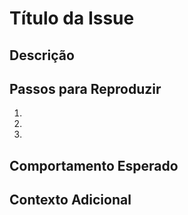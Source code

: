 # Título da Issue

## Descrição
<!-- Descreva brevemente o problema ou sugestão. -->

## Passos para Reproduzir
1. 
2. 
3. 

## Comportamento Esperado
<!-- O que você esperava que acontecesse? -->

## Contexto Adicional
<!-- Adicione qualquer outra informação relevante, logs ou capturas de tela. -->